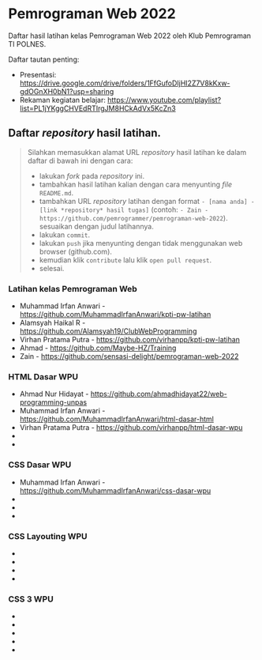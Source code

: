# Pemrograman Web 2022
Daftar hasil latihan kelas Pemrograman Web 2022 oleh Klub Pemrograman TI POLNES.

Daftar tautan penting:
- Presentasi: https://drive.google.com/drive/folders/1FfGufoDIjHI2Z7V8kKxw-gdOGnXH0bN1?usp=sharing
- Rekaman kegiatan belajar: https://www.youtube.com/playlist?list=PL1jYKggCHVEdRTIrgJM8HCkAdVx5KcZn3

## Daftar *repository* hasil latihan.

> Silahkan memasukkan alamat URL *repository* hasil latihan ke dalam daftar di bawah ini dengan cara:
> - lakukan *fork* pada *repository* ini.
> - tambahkan hasil latihan kalian dengan cara menyunting *file* `README.md`.
> - tambahkan URL *repository* latihan dengan format `- [nama anda] - [link *repository* hasil tugas]` (contoh: `- Zain - https://github.com/pemrogrammer/pemrograman-web-2022`). sesuaikan dengan judul latihannya.
> - lakukan `commit`.
> - lakukan `push` jika menyunting dengan tidak menggunakan web browser (github.com).
> - kemudian klik `contribute` lalu klik `open pull request`.
> - selesai.

### Latihan kelas Pemrograman Web
- Muhammad Irfan Anwari - https://github.com/MuhammadIrfanAnwari/kpti-pw-latihan
- Alamsyah Haikal R - https://github.com/Alamsyah19/ClubWebProgramming
- Virhan Pratama Putra - https://github.com/virhanpp/kpti-pw-latihan
- Ahmad - https://github.com/Maybe-HZ/Training
- Zain - https://github.com/sensasi-delight/pemrograman-web-2022

### HTML Dasar WPU
- Ahmad Nur Hidayat - https://github.com/ahmadhidayat22/web-programming-unpas
- Muhammad Irfan Anwari - https://github.com/MuhammadIrfanAnwari/html-dasar-html
- Virhan Pratama Putra - https://github.com/virhanpp/html-dasar-wpu
-
-

### CSS Dasar WPU
- Muhammad Irfan Anwari - https://github.com/MuhammadIrfanAnwari/css-dasar-wpu
- 
- 
- 

### CSS Layouting WPU
-
-
-
-

### CSS 3 WPU
-
-
-
-
-

